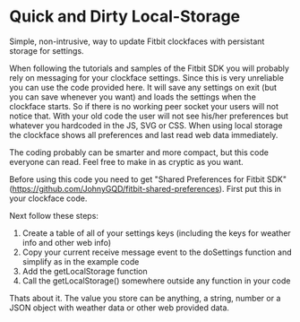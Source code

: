# Quick and Dirty Local-Storage
Simple, non-intrusive, way to update Fitbit clockfaces with persistant storage for settings. 

When following the tutorials and samples of the Fitbit SDK you will probably rely on messaging for your clockface settings. Since this is very unreliable you can use the code provided here. It will save any settings on exit (but you can save whenever you want) and loads the settings when the clockface starts. So if there is no working peer socket your users will not notice that. With your old code the user will not see his/her preferences but whatever you hardcoded in the JS, SVG or CSS. When using local storage the clockface shows all preferences and last read web data immediately.

The coding probably can be smarter and more compact, but this code everyone can read. Feel free to make in as cryptic as you want.

Before using this code you need to get "Shared Preferences for Fitbit SDK" (https://github.com/JohnyGQD/fitbit-shared-preferences). First put this in your clockface code.

Next follow these steps:

1. Create a table of all of your settings keys (including the keys for weather info and other web info)
2. Copy your current receive message event to the doSettings function and simplify as in the example code
3. Add the getLocalStorage function
4. Call the getLocalStorage() somewhere outside any function in your code

Thats about it. The value you store can be anything, a string, number or a JSON object with weather data or other web provided data.


